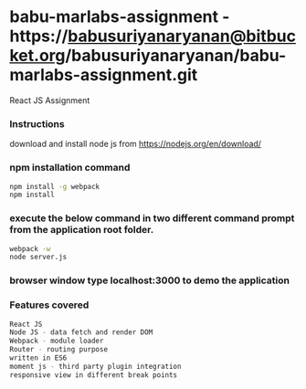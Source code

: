 # babu-marlabs-assignment - https://babusuriyanaryanan@bitbucket.org/babusuriyanaryanan/babu-marlabs-assignment.git

React JS Assignment

### Instructions

download and install node js from https://nodejs.org/en/download/

### npm installation command

```bash
npm install -g webpack
npm install
```

### execute the below command in two different command prompt from the application root folder.

```bash
webpack -w
node server.js
```

### browser window type localhost:3000 to demo the application


### Features covered

```bash
React JS
Node JS - data fetch and render DOM
Webpack - module loader
Router - routing purpose
written in ES6 
moment js - third party plugin integration
responsive view in different break points
```


